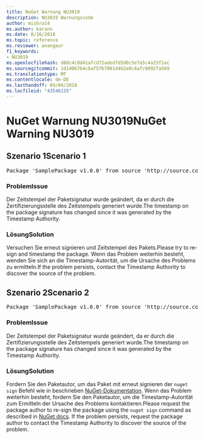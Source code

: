 ```yaml
---
title: NuGet Warnung NU3019
description: NU3019 Warnungscode
author: mishra14
ms.author: karann
ms.date: 8/16/2018
ms.topic: reference
ms.reviewer: anangaur
f1_keywords:
- NU3019
ms.openlocfilehash: d88c4c8d41afcd72aded7d5d0c5e7a5c4a33f1ac
ms.sourcegitcommit: 1d1406764c6af5fb7801d462e0c4afc9092fa569
ms.translationtype: MT
ms.contentlocale: de-DE
ms.lasthandoff: 09/04/2018
ms.locfileid: "43546135"
---
```

# <a name="nuget-warning-nu3019"></a><span data-ttu-id="6bb22-103">NuGet Warnung NU3019</span><span class="sxs-lookup"><span data-stu-id="6bb22-103">NuGet Warning NU3019</span></span>

## <a name="scenario-1"></a><span data-ttu-id="6bb22-104">Szenario 1</span><span class="sxs-lookup"><span data-stu-id="6bb22-104">Scenario 1</span></span>

<pre>Package 'SamplePackage v1.0.0' from source 'http://source.com/index.json': The timestamp integrity check failed.</pre>

### <a name="issue"></a><span data-ttu-id="6bb22-105">Problem</span><span class="sxs-lookup"><span data-stu-id="6bb22-105">Issue</span></span>

<span data-ttu-id="6bb22-106">Der Zeitstempel der Paketsignatur wurde geändert, da er durch die Zertifizierungsstelle des Zeitstempels generiert wurde.</span><span class="sxs-lookup"><span data-stu-id="6bb22-106">The timestamp on the package signature has changed since it was generated by the Timestamp Authority.</span></span>


### <a name="solution"></a><span data-ttu-id="6bb22-107">Lösung</span><span class="sxs-lookup"><span data-stu-id="6bb22-107">Solution</span></span>

<span data-ttu-id="6bb22-108">Versuchen Sie erneut signieren und Zeitstempel des Pakets.</span><span class="sxs-lookup"><span data-stu-id="6bb22-108">Please try to re-sign and timestamp the package.</span></span> <span data-ttu-id="6bb22-109">Wenn das Problem weiterhin besteht, wenden Sie sich an die Timestamp-Autorität, um die Ursache des Problems zu ermitteln.</span><span class="sxs-lookup"><span data-stu-id="6bb22-109">If the problem persists, contact the Timestamp Authority to discover the source of the problem.</span></span>



## <a name="scenario-2"></a><span data-ttu-id="6bb22-110">Szenario 2</span><span class="sxs-lookup"><span data-stu-id="6bb22-110">Scenario 2</span></span>

<pre>Package 'SamplePackage v1.0.0' from source 'http://source.com/index.json': The primary signature's timestamp integrity check failed.</pre>

### <a name="issue"></a><span data-ttu-id="6bb22-111">Problem</span><span class="sxs-lookup"><span data-stu-id="6bb22-111">Issue</span></span>

<span data-ttu-id="6bb22-112">Der Zeitstempel der Paketsignatur wurde geändert, da er durch die Zertifizierungsstelle des Zeitstempels generiert wurde.</span><span class="sxs-lookup"><span data-stu-id="6bb22-112">The timestamp on the package signature has changed since it was generated by the Timestamp Authority.</span></span>


### <a name="solution"></a><span data-ttu-id="6bb22-113">Lösung</span><span class="sxs-lookup"><span data-stu-id="6bb22-113">Solution</span></span>

<span data-ttu-id="6bb22-114">Fordern Sie den Paketautor, um das Paket mit erneut signieren der `nuget sign` Befehl wie in beschrieben [NuGet-Dokumentation](https://docs.microsoft.com/en-us/nuget/create-packages/sign-a-package). Wenn das Problem weiterhin besteht, fordern Sie den Paketautor, um die Timestamp-Autorität zum Ermitteln der Ursache des Problems kontaktieren.</span><span class="sxs-lookup"><span data-stu-id="6bb22-114">Please request the package author to re-sign the package using the `nuget sign` command as described in [NuGet docs](https://docs.microsoft.com/en-us/nuget/create-packages/sign-a-package). If the problem persists, request the package author to contact the Timestamp Authority to discover the source of the problem.</span></span>


